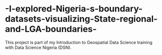 # -I-explored-Nigeria-s-boundary-datasets-visualizing-State-regional-and-LGA-boundaries-
This project is part of my Introduction to Geospatial Data Science training with Data Science Nigeria (DSN).
